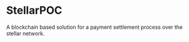 # StellarPOC
A blockchain based solution for a payment settlement process over the stellar network. 
